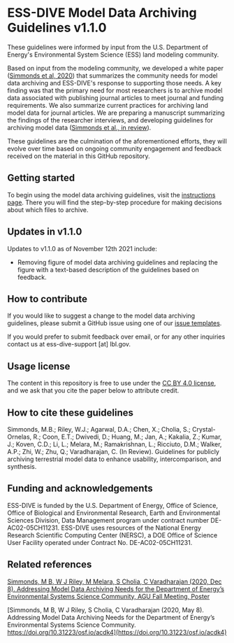 # ESS-DIVE Model Data Archiving Guidelines v1.1.0 

These guidelines were informed by input from the U.S. Department of Energy's Environmental System Science (ESS) land modeling community. 

Based on input from the modeling community, we developed a white paper ([Simmonds et al, 2020](https://doi.org/10.31223/osf.io/acdk4)) that summarizes the community needs for model data archiving and ESS-DIVE's response to supporting those needs. A key finding was that the primary need for most researchers is to archive model data associated with publishing journal articles to meet journal and funding requirements. We also summarize current practices for archiving land model data for journal articles. We are preparing a manuscript summarizing the findings of the researcher interviews, and developing guidelines for archiving model data ([Simmonds et al., in review](#how-to-cite-these-guidelines)).

These guidelines are the culmination of the aforementioned efforts, they will evolve over time based on ongoing community engagement and feedback received on the material in this GitHub repository.  

## Getting started  
To begin using the model data archiving guidelines, visit the [instructions page](instructions.md). There you will find the step-by-step procedure for making decisions about which files to archive.

## Updates in v1.1.0
Updates to v1.1.0 as of November 12th 2021 include:

- Removing figure of model data archiving guidelines and replacing the figure with a text-based description of the guidelines based on feedback.

## How to contribute  

If you would like to suggest a change to the model data archiving guidelines, please submit a GitHub issue using one of our [issue templates](https://github.com/ess-dive-community/essdive-community-space-guide/issues/new/choose).  

If you would prefer to submit feedback over email, or for any other inquiries contact us at ess-dive-support [at] lbl.gov.

## Usage license
The content in this repository is free to use under the [CC BY 4.0 license](https://creativecommons.org/licenses/by/4.0/), and we ask that you cite the paper below to attribute credit.

## How to cite these guidelines  

Simmonds, M.B.; Riley, W.J.; Agarwal, D.A.; Chen, X.; Cholia, S.; Crystal-Ornelas, R.; Coon, E.T.; Dwivedi, D.; Huang, M.; Jan, A.; Kakalia, Z.; Kumar, J.; Koven, C.D.; Li, L.; Melara, M.; Ramakrishnan, L.; Ricciuto, D.M.; Walker, A.P.; Zhi, W.; Zhu, Q.; Varadharajan, C. (In Review). Guidelines for publicly archiving terrestrial model data to enhance usability, intercomparison, and synthesis.

## Funding and acknowledgements  
ESS-DIVE is funded by the U.S. Department of Energy, Office of Science, Office of Biological and Environmental Research, Earth and Environmental Sciences Division, Data Management program under contract number DE-AC02-05CH11231. ESS-DIVE uses resources of the National Energy Research Scientific Computing Center (NERSC), a DOE Office of Science User Facility operated under Contract No. DE-AC02-05CH11231.

## Related references  
[Simmonds, M B, W J Riley, M Melara, S Cholia, C Varadharajan (2020, Dec 8). Addressing Model Data Archiving Needs for the Department of Energy’s Environmental Systems Science Community, AGU Fall Meeting, Poster](https://agu2020fallmeeting-agu.ipostersessions.com/default.aspx?s=E0-3E-14-4B-92-EE-A6-0F-11-0C-CC-D8-A5-DE-D4-A8&guestview=true)  

[Simmonds, M B, W J Riley, S Cholia, C Varadharajan (2020, May 8). Addressing Model Data Archiving Needs for the Department of Energy’s Environmental Systems Science Community. https://doi.org/10.31223/osf.io/acdk4](https://doi.org/10.31223/osf.io/acdk4)  
